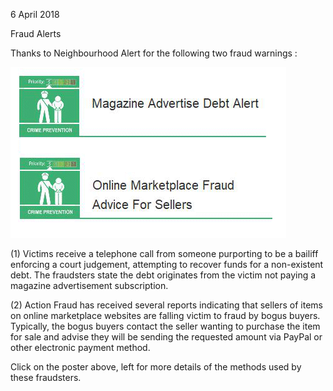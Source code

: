6 April 2018

Fraud Alerts

Thanks to Neighbourhood Alert for the following two fraud warnings :

[](http://www.northcrayresidents.org.uk/posters/poster154.pdf)

![Image](images/nm0458_1.gif)

(1) Victims receive a telephone call from someone purporting to be a bailiff enforcing a court judgement, attempting to recover funds for a non-existent debt. The fraudsters state the debt originates from the victim not paying a magazine advertisement subscription.

(2) Action Fraud has received several reports indicating that sellers of items on online marketplace websites are falling victim to fraud by bogus buyers. Typically, the bogus buyers contact the seller wanting to purchase the item for sale and advise they will be sending the requested amount via PayPal or other electronic payment method.

Click on the poster above, left for more details of the methods used by these fraudsters.
